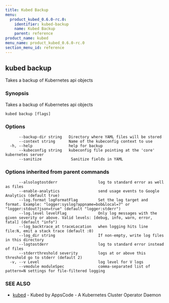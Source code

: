 ```yaml
---
title: Kubed Backup
menu:
  product_kubed_0.6.0-rc.0:
    identifier: kubed-backup
    name: Kubed Backup
    parent: reference
product_name: kubed
menu_name: product_kubed_0.6.0-rc.0
section_menu_id: reference
---
```

## kubed backup

Takes a backup of Kubernetes api objects

### Synopsis

Takes a backup of Kubernetes api objects

```
kubed backup [flags]
```

### Options

```
      --backup-dir string   Directory where YAML files will be stored
      --context string      Name of the kubeconfig context to use
  -h, --help                help for backup
      --kubeconfig string   kubeconfig file pointing at the 'core' kubernetes server
      --sanitize             Sanitize fields in YAML
```

### Options inherited from parent commands

```
      --alsologtostderr                  log to standard error as well as files
      --enable-analytics                 send usage events to Google Analytics (default true)
      --log.format logFormatFlag         Set the log target and format. Example: "logger:syslog?appname=bob&local=7" or "logger:stdout?json=true" (default "logger:stderr")
      --log.level levelFlag              Only log messages with the given severity or above. Valid levels: [debug, info, warn, error, fatal] (default "info")
      --log_backtrace_at traceLocation   when logging hits line file:N, emit a stack trace (default :0)
      --log_dir string                   If non-empty, write log files in this directory
      --logtostderr                      log to standard error instead of files
      --stderrthreshold severity         logs at or above this threshold go to stderr (default 2)
  -v, --v Level                          log level for V logs
      --vmodule moduleSpec               comma-separated list of pattern=N settings for file-filtered logging
```

### SEE ALSO

* [kubed](/docs/reference/kubed.md)	 - Kubed by AppsCode - A Kubernetes Cluster Operator Daemon

